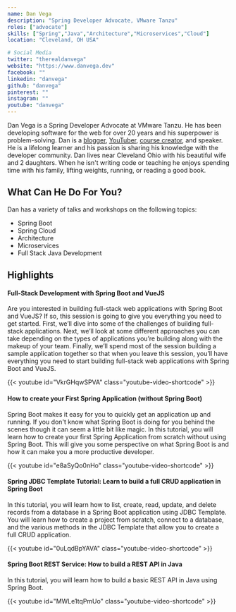 ```yaml
---
name: Dan Vega
description: "Spring Developer Advocate, VMware Tanzu"
roles: ["advocate"]
skills: ["Spring","Java","Architecture","Microservices","Cloud"]
location: "Cleveland, OH USA"

# Social Media
twitter: "therealdanvega"
website: "https://www.danvega.dev"
facebook: ""
linkedin: "danvega"
github: "danvega"
pinterest: ""
instagram: ""
youtube: "danvega"
---
```


Dan Vega is a Spring Developer Advocate at VMware Tanzu. He has been developing software for the web for over 20 years and his superpower is problem-solving. Dan is a [blogger](https://www.danvega.dev/blog), [YouTuber](http://www.youtube.com/danvega), [course creator](https://www.danvega.dev/courses), and speaker. He is a lifelong learner and his passion is sharing his knowledge with the developer community. Dan lives near Cleveland Ohio with his beautiful wife and 2 daughters. When he isn't writing code or teaching he enjoys spending time with his family, lifting weights, running, or reading a good book.

<!--more-->

## What Can He Do For You?

Dan has a variety of talks and workshops on the following topics:

- Spring Boot
- Spring Cloud
- Architecture
- Microservices
- Full Stack Java Development

## Highlights

#### Full-Stack Development with Spring Boot and VueJS

Are you interested in building full-stack web applications with Spring Boot and VueJS? If so, this session is going to give you everything you need to get started. First, we’ll dive into some of the challenges of building full-stack applications. Next, we’ll look at some different approaches you can take depending on the types of applications you’re building along with the makeup of your team. Finally, we’ll spend most of the session building a sample application together so that when you leave this session, you’ll have everything you need to start building full-stack web applications with Spring Boot and VueJS.

{{< youtube id="VkrGHqwSPVA" class="youtube-video-shortcode" >}}

#### How to create your First Spring Application (without Spring Boot)

Spring Boot makes it easy for you to quickly get an application up and running. If you don't know what Spring Boot is doing for you behind the scenes though it can seem a little bit like magic. In this tutorial, you will learn how to create your first Spring Application from scratch without using Spring Boot. This will give you some perspective on what Spring Boot is and how it can make you a more productive developer.

{{< youtube id="e8aSyQo0nHo" class="youtube-video-shortcode" >}}

#### Spring JDBC Template Tutorial: Learn to build a full CRUD application in Spring Boot

In this tutorial, you will learn how to list, create, read, update, and delete records from a database in a Spring Boot application using JDBC Template. You will learn how to create a project from scratch, connect to a database, and the various methods in the JDBC Template that allow you to create a full CRUD application.

{{< youtube id="0uLqdBpYAVA" class="youtube-video-shortcode" >}}

#### Spring Boot REST Service: How to build a REST API in Java

In this tutorial, you will learn how to build a basic REST API in Java using Spring Boot.

{{< youtube id="MWLe1tqPmUo" class="youtube-video-shortcode" >}}

